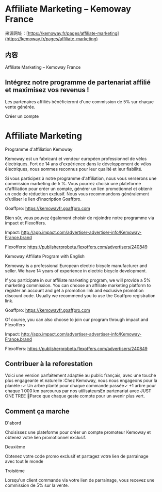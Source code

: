# Affiliate Marketing – Kemoway France

来源网址：[https://kemoway.fr/pages/affiliate-marketing](https://kemoway.fr/pages/affiliate-marketing)

## 内容

Affiliate Marketing – Kemoway France

## Intégrez notre programme de partenariat affilié et maximisez vos revenus !

Les partenaires affiliés bénéficieront d'une commission de 5% sur chaque vente générée.

Créer un compte

# Affiliate Marketing

Programme d'affiliation Kemoway

Kemoway est un fabricant et vendeur européen professionnel de vélos électriques. Fort de 14 ans d'expérience dans le développement de vélos électriques, nous sommes reconnus pour leur qualité et leur fiabilité.

Si vous participez à notre programme d'affiliation, nous vous verserons une commission marketing de 5 %. Vous pourrez choisir une plateforme d'affiliation pour créer un compte, générer un lien promotionnel et obtenir un code de réduction exclusif. Nous vous recommandons généralement d'utiliser le lien d'inscription Goaffpro.

Goaffpro: https://kemowayfr.goaffpro.com

Bien sûr, vous pouvez également choisir de rejoindre notre programme via impact et Flexoffers.

Impact: http://app.impact.com/advertiser-advertiser-info/Kemoway-France.brand

Flexoffers: https://publisherprobeta.flexoffers.com/advertisers/240849

Kemoway Affiliate Program with English

Kemoway is a professional European electric bicycle manufacturer and seller. We have 14 years of experience in electric bicycle development.

If you participate in our affiliate marketing program, we will provide a 5% marketing commission. You can choose an affiliate marketing platform to register an account and get a promotion link and exclusive promotion discount code. Usually we recommend you to use the Goaffpro registration link.

Goaffpro: https://kemowayfr.goaffpro.com

Of course, you can also choose to join our program through impact and Flexoffers

Impact: http://app.impact.com/advertiser-advertiser-info/Kemoway-France.brand

Flexoffers: https://publisherprobeta.flexoffers.com/advertisers/240849

## Contribuer à la reforestation

Voici une version parfaitement adaptée au public français, avec une touche plus engageante et naturelle :Chez Kemoway, nous nous engageons pour la planète :✓ Un arbre planté pour chaque commande passée✓ +1 arbre pour chaque 1 000 km parcourus par nos utilisateursEn partenariat avec JUST ONE TREE 🌱Parce que chaque geste compte pour un avenir plus vert.

## Comment ça marche

D'abord

Choisissez une plateforme pour créer un compte promoteur Kemoway et obtenez votre lien promotionnel exclusif.

Deuxième

Obtenez votre code promo exclusif et partagez votre lien de parrainage avec tout le monde

Troisième

Lorsqu'un client commande via votre lien de parrainage, vous recevez une commission de 5% sur la vente.
